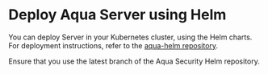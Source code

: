 # Deploy Aqua Server using Helm

You can deploy Server in your Kubernetes cluster, using the Helm charts. For deployment instructions, refer to the [aqua-helm repository](https://github.com/aquasecurity/aqua-helm/tree/2022.4/server).

Ensure that you use the latest branch of the Aqua Security Helm repository.